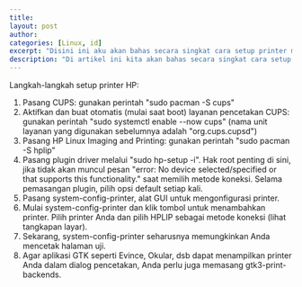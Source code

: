 ```yaml
---
title:
layout: post
author:
categories: [Linux, id]
excerpt: "Disini ini aku akan bahas secara singkat cara setup printer merk HP yang telah aku coba di Arch Linux"
description: "Di artikel ini kita akan bahas secara singkat cara setup printer merk HP yang telah aku coba di Arch Linux"
---
```


Langkah-langkah setup printer HP:
1. Pasang CUPS: gunakan perintah "sudo pacman -S cups"
2. Aktifkan dan buat otomatis (mulai saat boot) layanan pencetakan CUPS: gunakan perintah "sudo systemctl enable --now cups" (nama unit layanan yang digunakan sebelumnya adalah "org.cups.cupsd")
3. Pasang HP Linux Imaging and Printing: gunakan perintah "sudo pacman -S hplip"
4. Pasang plugin driver melalui "sudo hp-setup -i". Hak root penting di sini, jika tidak akan muncul pesan "error: No device selected/specified or that supports this functionality." saat memilih metode koneksi. Selama pemasangan plugin, pilih opsi default setiap kali.
5. Pasang system-config-printer, alat GUI untuk mengonfigurasi printer.
6. Mulai system-config-printer dan klik tombol untuk menambahkan printer. Pilih printer Anda dan pilih HPLIP sebagai metode koneksi (lihat tangkapan layar).
7. Sekarang, system-config-printer seharusnya memungkinkan Anda mencetak halaman uji.
8. Agar aplikasi GTK seperti Evince, Okular, dsb dapat menampilkan printer Anda dalam dialog pencetakan, Anda perlu juga memasang gtk3-print-backends.